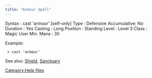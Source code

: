 ```yaml
---
title: "Armour Spell"
---
```


Syntax : cast 'armour' \[self-only\] Type : Defensive Accumulative: No
Duration : Yes Casting : Long Position : Standing Level : Level 3 Class
: Magic User Min. Mana : 30

Example:

` > cast 'armour'`

See also: [Shield](Shield_Spell "wikilink"),
[Sanctuary](Sanctuary "wikilink")

[Category:Help files](Category:Help_files "wikilink")